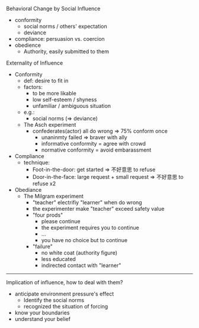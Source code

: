 
Behavioral Change by Social Influence
- conformity
	- social norms / others' expectation
	- deviance
- compliance: persuasion vs. coercion
- obedience
	- Authority, easily submitted to them


Externality of Influence
- Conformity
	- def: desire to fit in
	- factors:
		- to be more likable
		- low self-esteem / shyness
		- unfamiliar / ambiguous situation
	- e.g.: 
		- social norms (=> deviance)
	- The Asch experiment
		- confederates(actor) all do wrong => 75% conform once
			- unaninmty failed => braver with ally
			- informative conformity = agree with crowd
			- normative conformity = avoid embarassment
- Compliance
	- technique:
		- Foot-in-the-door:
		  get started => 不好意思 to refuse
		- Door-in-the-face:
		  large request + small request => 不好意思 to refuse x2
- Obediance
	- The Milgram experiment
		- "teacher" electrifiy "learner" when do wrong
		- the experimenter make "teacher" exceed safety value
		- "four prods"
			- please continue
			- the experiment requires you to continue
			- ...
			- you have no choice but to continue
		- "failure"
			- no white coat (authority figure)
			- less educated
			- indirected contact with "learner"


---


Implication of influence, how to deal with them?
- anticipate environment pressure's effect
	- Identify the social norms
	- recognized the situation of forcing
- know your boundaries
- understand your belief